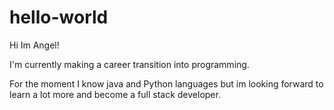 # hello-world

Hi Im Angel!

I'm currently making a career transition into programming. 

For the moment I know java and Python languages but im looking forward to learn a lot more and become a full stack developer. 
